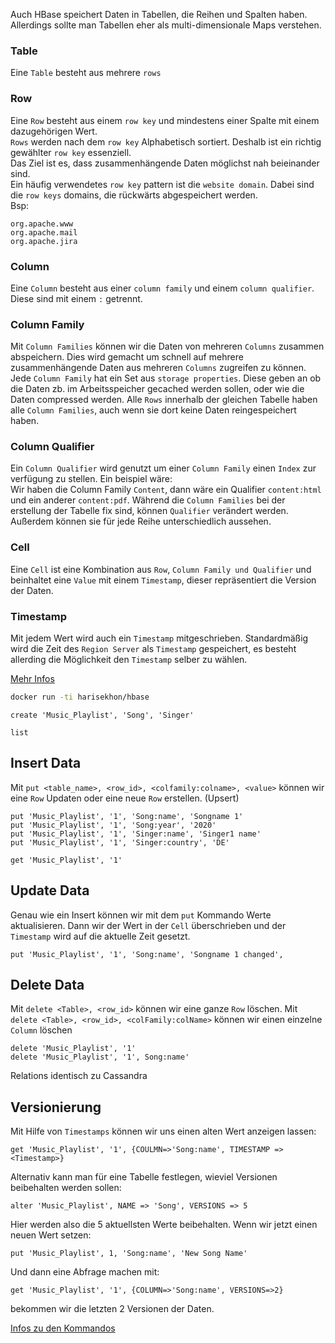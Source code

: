 Auch HBase speichert Daten in Tabellen, die Reihen und Spalten haben. Allerdings sollte man Tabellen eher als multi-dimensionale Maps verstehen.

### Table
Eine ``Table`` besteht aus mehrere ``rows``

### Row
Eine ``Row`` besteht aus einem ``row key`` und mindestens einer Spalte mit einem dazugehörigen Wert.  
``Rows`` werden nach dem ``row key`` Alphabetisch sortiert. Deshalb ist ein richtig gewählter ``row key`` essenziell.  
Das Ziel ist es, dass zusammenhängende Daten möglichst nah beieinander sind.  
Ein häufig verwendetes ``row key`` pattern ist die ``website domain``. Dabei sind die ``row keys`` domains, die rückwärts abgespeichert werden.  
Bsp:

``org.apache.www``  
``org.apache.mail``  
``org.apache.jira``

### Column
Eine ``Column`` besteht aus einer ``column family`` und einem ``column qualifier``. Diese sind mit einem ``:`` getrennt.

### Column Family
Mit ``Column Families`` können wir die Daten von mehreren ``Columns`` zusammen abspeichern. Dies wird gemacht um schnell auf mehrere zusammenhängende Daten aus mehreren ``Columns`` zugreifen zu können. Jede ``Column Family`` hat ein Set aus ``storage properties``. Diese geben an ob die Daten zb. im Arbeitsspeicher gecached werden sollen, oder wie die Daten compressed werden.
Alle ``Rows`` innerhalb der gleichen Tabelle haben alle ``Column Families``, auch wenn sie dort keine Daten reingespeichert haben.

### Column Qualifier
Ein ``Column Qualifier`` wird genutzt um einer ``Column Family`` einen ``Index`` zur verfügung zu stellen.
Ein beispiel wäre:  
Wir haben die Column Family ``Content``, dann wäre ein Qualifier ``content:html`` und ein anderer ``content:pdf``. Während die ``Column Families`` bei der erstellung der Tabelle fix sind, können ``Qualifier`` verändert werden. Außerdem können sie für jede Reihe unterschiedlich aussehen.

### Cell
Eine ``Cell`` ist eine Kombination aus ``Row``, ``Column Family und Qualifier`` und beinhaltet eine ``Value`` mit einem ``Timestamp``, dieser repräsentiert die Version der Daten.

### Timestamp
Mit jedem Wert wird auch ein ``Timestamp`` mitgeschrieben. Standardmäßig wird die Zeit des ``Region Server`` als ``Timestamp`` gespeichert, es besteht allerding die Möglichkeit den ``Timestamp`` selber zu wählen.

[Mehr Infos](https://dzone.com/articles/understanding-hbase-and-bigtab)

```bash
docker run -ti harisekhon/hbase
```

```
create 'Music_Playlist', 'Song', 'Singer'

list
```

## Insert Data

Mit ``put <table_name>, <row_id>, <colfamily:colname>, <value>`` können wir eine ``Row`` Updaten oder eine neue ``Row`` erstellen. (Upsert)

```
put 'Music_Playlist', '1', 'Song:name', 'Songname 1'
put 'Music_Playlist', '1', 'Song:year', '2020'
put 'Music_Playlist', '1', 'Singer:name', 'Singer1 name'
put 'Music_Playlist', '1', 'Singer:country', 'DE'

get 'Music_Playlist', '1'
```

## Update Data
Genau wie ein Insert können wir mit dem ``put`` Kommando Werte aktualisieren. Dann wir der Wert in der ``Cell`` überschrieben und der ``Timestamp`` wird auf die aktuelle Zeit gesetzt.
```
put 'Music_Playlist', '1', 'Song:name', 'Songname 1 changed', 
```

## Delete Data
Mit ``delete <Table>, <row_id>`` können wir eine ganze ``Row`` löschen.
Mit ``delete <Table>, <row_id>, <colFamily:colName>`` können wir einen einzelne ``Column`` löschen
```
delete 'Music_Playlist', '1'
delete 'Music_Playlist', '1', Song:name'
```

Relations identisch zu Cassandra

## Versionierung
Mit Hilfe von ``Timestamps`` können wir uns einen alten Wert anzeigen lassen:
```
get 'Music_Playlist', '1', {COULMN=>'Song:name', TIMESTAMP => <Timestamp>}
```

Alternativ kann man für eine Tabelle festlegen, wieviel Versionen beibehalten werden sollen:

```
alter 'Music_Playlist', NAME => 'Song', VERSIONS => 5
```
Hier werden also die 5 aktuellsten Werte beibehalten. 
Wenn wir jetzt einen neuen Wert setzen:
```
put 'Music_Playlist', 1, 'Song:name', 'New Song Name'
```
Und dann eine Abfrage machen mit:
```
get 'Music_Playlist', '1', {COLUMN=>'Song:name', VERSIONS=>2}
```
bekommen wir die letzten 2 Versionen der Daten.

[Infos zu den Kommandos](https://www.tutorialspoint.com/hbase/hbase_create_data.htm)

